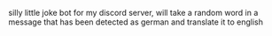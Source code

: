 silly little joke bot for my discord server, will take a random word in a message that has been detected as german and translate it to english
